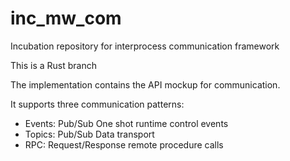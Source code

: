 # inc_mw_com
Incubation repository for interprocess communication framework

This is a Rust branch

The implementation contains the API mockup for communication.

It supports three communication patterns:

- Events: Pub/Sub One shot runtime control events
- Topics: Pub/Sub Data transport
- RPC: Request/Response remote procedure calls



